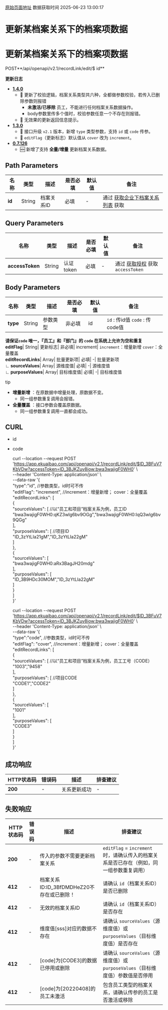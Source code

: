 [原始页面地址](https://docs.ekuaibao.com/docs/open-api/recordLink/update-dimension-relation-items)
数据获取时间 2025-06-23 13:00:17

# 更新某档案关系下的档案项数据

# 更新某档案关系下的档案项数据  
  
POST**/api/openapi/v2.1/recordLink/edit/$ id**

**更新日志**

  * [**1.4.0**](/updateLog/update-log#140)
    * 🐞 更新了校验逻辑，档案关系类型共六种，全都做参数校验，若传入已删除参数则报错 
      * **未激活/已移除** 员工，不能进行任何档案关系数据操作。
      * body参数里传多个值时，校验参数任意一个不存在则报错。
    * 🐞 无效果的更新返回信息提示。
  * [**1.3.0**](/updateLog/update-log#130)
    * 🚀 接口升级 `v2.1` 版本，新增 `type` 类型参数，支持 `id` 或 `code` 传参。
    * 🐞 `editFlag`（更新标志）默认值从 `cover` 改为 `increment`。
  * [**0.7.126**](/updateLog/update-log#07126)
    * 🆕 新增了支持 **全量/增量** 更新档案关系数据。



## Path Parameters​

名称| 类型| 描述| 是否必填| 默认值| 备注  
---|---|---|---|---|---  
**id**|  String| 档案关系ID| 必填| -| 通过 [获取企业下档案关系列表](/docs/open-api/recordLink/get-dimension-relation) 获取  
  
## Query Parameters​

名称| 类型| 描述| 是否必填| 默认值| 备注  
---|---|---|---|---|---  
**accessToken**|  String| 认证token| 必填| -| 通过 [获取授权](/docs/open-api/getting-started/auth) 获取 `accessToken`  
  
## Body Parameters​

名称| 类型| 描述| 是否必填| 默认值| 备注  
---|---|---|---|---|---  
**type**|  String| 参数类型| 非必填| id| `id` : 传id值 `code` : 传code值  
**请保证`code` 唯一，『员工』和『部门』的 `code` 在系统上允许为空和重复**  
**editFlag**|  String| 更新标志| 非必填| increment| `increment`：增量新增 `cover`：全量覆盖  
**editRecordLinks**|  Array| 批量更新项| 必填| -| 批量更新项  
**∟ sourceValues**|  Array| 源维度值| 必填| -| 源维度值  
**∟ purposeValues**|  Array| 目标维度值| 必填| -| 目标维度值  
  
tip

  * **增量新增** ：在原数据中增量处理，原数据不变。 
    * 同一组参数重复调用会报错。
  * **全量覆盖** ：接口参数会覆盖原数据。 
    * 同一组参数重复调用一直都会成功。



## CURL​

  * id
  * code


    
    
    curl --location --request POST 'https://app.ekuaibao.com/api/openapi/v2.1/recordLink/edit/$ID_3BFuV7KbVDw?accessToken=ID_3BJKZuv8iow:bwa3wajigF0WH0' \  
    --header 'Content-Type: application/json' \  
    --data-raw '{  
        "type":"id",               //参数类型，id时可不传  
        "editFlag": "increment",   //increment：增量新增； cover：全量覆盖  
        "editRecordLinks": [  
            {  
                "sourceValues": [   //以“员工和项目”档案关系为例，员工ID  
                    "bwa3wajigF0WH0:qKZ3wlg6bv9OGg","bwa3wajigF0WH0:IqQ3wlg6bv9QGg"  
                ],  
                "purposeValues": [  //项目ID  
                    "ID_3zYtLIa21gM","ID_3zYtLIa22gM"  
                ]  
            },  
            {  
                "sourceValues": [  
                    "bwa3wajigF0WH0:aRx3BagJH20mdg"  
                ],  
                "purposeValues": [  
                    "ID_3B9HDc30MOM","ID_3zYtLIa22gM"  
                ]  
            }  
        ]  
    }'  
    
    
    
    curl --location --request POST 'https://app.ekuaibao.com/api/openapi/v2.1/recordLink/edit/$ID_3BFuV7KbVDw?accessToken=ID_3BJKZuv8iow:bwa3wajigF0WH0' \  
    --header 'Content-Type: application/json' \  
    --data-raw '{  
        "type":"code",             //参数类型，id时可不传  
        "editFlag": "cover",       //increment：增量新增； cover：全量覆盖  
        "editRecordLinks": [  
            {  
                "sourceValues": [   //以“员工和项目”档案关系为例，员工工号（CODE）  
                    "1003","9458"  
                ],  
                "purposeValues": [  //项目CODE  
                    "CODE1","CODE2"  
                ]  
            },  
            {  
                "sourceValues": [  
                    "1001"  
                ],  
                "purposeValues": [  
                    "CODE3"  
                ]  
            }  
        ]  
    }'  
    

## 成功响应​

HTTP状态码| 错误码| 描述| 排查建议  
---|---|---|---  
**200**|  -| 关系更新成功| -  
  
## 失败响应​

HTTP状态码| 错误码| 描述| 排查建议  
---|---|---|---  
**200**|  -| 传入的参数不需要更新档案关系| `editFlag` = `increment` 时，请确认传入的档案关系是否已存在（例如，同一组参数重复调用）  
**412**|  -| 档案关系ID:ID_3BfDMDHeZ20不存在或已删除！| 请确认 `id`（档案关系ID）是否已删除  
**412**|  -| 无效的档案关系ID| 请确认 `id`（档案关系ID）是否存在  
**412**|  -| 维度值[sss]对应的数据不存在| 请确认 `sourceValues`（源维度值）或 `purposeValues`（目标维度值）是否存在  
**412**|  -| [code]为[CODE3]的数据已停用或删除| 请确认 `sourceValues`（源维度值）或 `purposeValues`（目标维度值）参数值是否停用  
**412**|  -| [code]为[20220408]的员工未激活| 包含员工类型的档案关系，请确认传参的员工是否激活或移除
